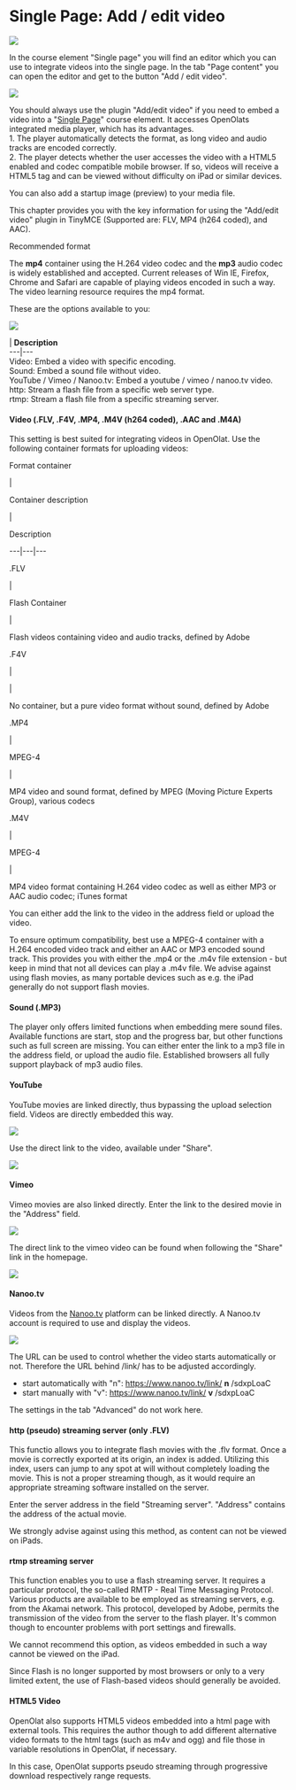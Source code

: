 # Single Page: Add / edit video

![](assets/add_video.png)

In the course element "Single page" you will find an editor which you can use
to integrate videos into the single page. In the tab "Page content" you can
open the editor and get to the button "Add / edit video".

![](assets/SinglePage_Video_EN.png)  

You should always use the plugin "Add/edit video" if you need to embed a video
into a "[Single Page](../display/OO161EN/Knowledge+Transfer.html)" course
element. It accesses OpenOlats integrated media player, which has its
advantages.  
1\. The player automatically detects the format, as long video and audio
tracks are encoded correctly.  
2\. The player detects whether the user accesses the video with a HTML5
enabled and codec compatible mobile browser. If so, videos will receive a
HTML5 tag and can be viewed without difficulty on iPad or similar devices.

You can also add a startup image (preview) to your media file.

  

This chapter provides you with the key information for using the "Add/edit
video" plugin in TinyMCE (Supported are: FLV, MP4 (h264 coded), and AAC).

Recommended format

The **mp4** container using the H.264 video codec and the **mp3** audio codec
is widely established and accepted. Current releases of Win IE, Firefox,
Chrome and Safari are capable of playing videos encoded in such a way. The
video learning resource requires the mp4 format.  

  

These are the options available to you:  

![](assets/Video_Audio_Typen_EN.png)  

| **Description**  
---|---  
Video: Embed a video with specific encoding.  
Sound: Embed a sound file without video.  
YouTube / Vimeo / Nanoo.tv: Embed a youtube / vimeo / nanoo.tv video.  
http: Stream a flash file from a specific web server type.  
rtmp: Stream a flash file from a specific streaming server.  
  
#### Video (.FLV, .F4V, .MP4, .M4V (h264 coded), .AAC and .M4A)

This setting is best suited for integrating videos in OpenOlat. Use the
following container formats for uploading videos:

Format container

|

Container description

|

Description  
  
---|---|---  
  
.FLV

|

Flash Container

|

Flash videos containing video and audio tracks, defined by Adobe  
  
.F4V

|

  

|

No container, but a pure video format without sound, defined by Adobe  
  
.MP4

|

MPEG-4

|

MP4 video and sound format, defined by MPEG (Moving Picture Experts Group),
various codecs  
  
.M4V

|

MPEG-4

|

MP4 video format containing H.264 video codec as well as either MP3 or AAC
audio codec; iTunes format  
  
You can either add the link to the video in the address field or upload the
video.

To ensure optimum compatibility, best use a MPEG-4 container with a H.264
encoded video track and either an AAC or MP3 encoded sound track. This
provides you with either the .mp4 or the .m4v file extension - but keep in
mind that not all devices can play a .m4v file. We advise against using flash
movies, as many portable devices such as e.g. the iPad generally do not
support flash movies.

#### Sound (.MP3)

The player only offers limited functions when embedding mere sound files.
Available functions are start, stop and the progress bar, but other functions
such as full screen are missing. You can either enter the link to a mp3 file
in the address field, or upload the audio file. Established browsers all fully
support playback of mp3 audio files.

#### YouTube  

YouTube movies are linked directly, thus bypassing the upload selection field.
Videos are directly embedded this way.  

![](assets/youtube_embed_DE.png)  

Use the direct link to the video, available under "Share".

![](assets/youtube_share.png)

  

#### Vimeo

Vimeo movies are also linked directly. Enter the link to the desired movie in
the "Address" field.  

![](assets/vimeo_embed_EN.png)

The direct link to the vimeo video can be found when following the "Share"
link in the homepage.

![](assets/vimeo_share_EN.jpg)

#### Nanoo.tv

Videos from the [Nanoo.tv](https://portal.nanoo.tv/) platform can be linked
directly. A Nanoo.tv account is required to use and display the videos.

![](assets/Nanoo_tv_EN.png)

The URL can be used to control whether the video starts automatically or not.
Therefore the URL behind /link/ has to be adjusted accordingly.

  * start automatically with "n": https://www.nanoo.tv/link/ **n** /sdxpLoaC
  * start manually with "v": https://www.nanoo.tv/link/ **v** /sdxpLoaC

The settings in the tab "Advanced" do not work here.

#### http (pseudo) streaming server (only .FLV)

This functio allows you to integrate flash movies with the .flv format. Once a
movie is correctly exported at its origin, an index is added. Utilizing this
index, users can jump to any spot at will without completely loading the
movie. This is not a proper streaming though, as it would require an
appropriate streaming software installed on the server.

Enter the server address in the field "Streaming server". "Address" contains
the address of the actual movie.  

We strongly advise against using this method, as content can not be viewed on
iPads.  

#### rtmp streaming server

This function enables you to use a flash streaming server. It requires a
particular protocol, the so-called RMTP - Real Time Messaging Protocol.
Various products are available to be employed as streaming servers, e.g. from
the Akamai network. This protocol, developed by Adobe, permits the
transmission of the video from the server to the flash player. It's common
though to encounter problems with port settings and firewalls.  

We cannot recommend this option, as videos embedded in such a way cannot be
viewed on the iPad.  

Since Flash is no longer supported by most browsers or only to a very limited
extent, the use of Flash-based videos should generally be avoided.

  

#### HTML5 Video

OpenOlat also supports HTML5 videos embedded into a html page with external
tools. This requires the author though to add different alternative video
formats to the html tags (such as m4v and ogg) and file those in variable
resolutions in OpenOlat, if necessary.  

In this case, OpenOlat supports pseudo streaming through progressive download
respectively range requests.
